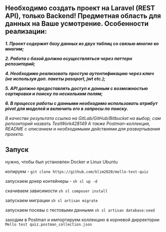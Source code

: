 ## Необходимо создать проект на Laravel (REST API), только Backend! Предметная область для данных на Ваше усмотрение. Особенности реализации:

***1. Проект содержит базу данных из двух таблиц со связью многие ко многим;***

***2. Работа с базой должна осуществляться через паттерн репозиторий;***

***4. Необходимо реализовать простую аутентификацию через ключ (не используя доп. пакеты passport, jwt etc.);***

***5. API должно предоставлять доступ к данным с возможностью сортировки и поиску по нескольким полям;***

***6. В процессе работы с данными необходимо использовать атрибут pivot для моделей и включить его в запросы по поиску.***


*В качестве результата ссылка на GitLab/GitHub/Bitbucket на выбор, сам репозиторий назвать TestWork428149
А также Postman-коллекция, README с описанием и необходимыми действиями для развертывания проекта.*

## Запуск

нужно,  чтобы был установлен Docker и Linux Ubuntu

копируем -  `git clone https://github.com/klim2020/mello-test-quiz`

запускаем докер контейнеры - `sh sl up -d`

скачиваем зависимости `sh sl composer install`

запускаем миграции `sh sl artisan migrate`

запускаем посевы с тестовыми данными  `sh sl artisan database:seed`

заходим в Postman и  импортируем коллекцию в корневой дирректории `Mello test quiz.postman_collection.json`
